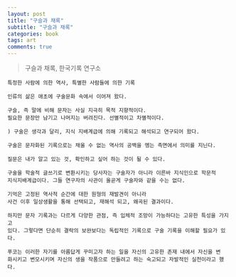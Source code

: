 ```yaml
---
layout: post
title: "구슬과 채록"
subtitle: "구슬과 채록"
categories: book
tags: art
comments: true
---
```


>구슬과 채록, 한국기록 연구소

```
특정한 사람에 의한 역사, 특별한 사람들에 의한 기록
```

```
인류의 삶은 애초에 구술문화 속에서 이어져 왔다. 
```

```
구슬, 즉 말에 비해 문자는 사실 지극히 목적 지향적이다.
필요한 문장만 남기고 나머지는 버려진다. 선별적이고 차별적이다.
```

```
) 구술은 생각과 달리, 지식 지배계급에 의해 기록되고 해석되고 연구되어 왔다.
```

```
구술은 문자화된 기록으로는 채울 수 없는 역사의 공백을 멩는 측면에서 의미를 지닌다.
```

```
질문은 내가 알고 있는 것, 확인하고 싶어 하는 것이 될 수 있다.
```

```
구술을 학술적 글쓰기로 변환시키는 당사자는 구술자가 아니라 이른바 지식인으로 학문적 
지식지배계급이다. 그들 연구자의 사관이 올곧게 구술자와 같을 수는 없다.
```

```
기억은 고정된 역사적 순간에 대한 원형의 재발견이 아니라
사건 이후 일상생활을 통해 선택되고, 재해석 되고, 왜곡된 결과이다.
```

```
하지만 문자 기록과는 다르게 다양한 관점, 즉 입체적 조망이 가능하다는 고유한 특성을 가지고
있다. 그렇다면 단순히 결락의 보완보다는 독립적인 기록으로 구술 기록을 이해할 필요가 있다.
```

```
푸코는 이러한 자기를 아름답게 꾸미고자 하는 일을 자신의 고유한 존재 내에서 자신을 변
화시키고 변모시키며 자신의 생을 작품으로 만들려고 하는 숙고되고 자발적인 실천이라고 했다.
```


















